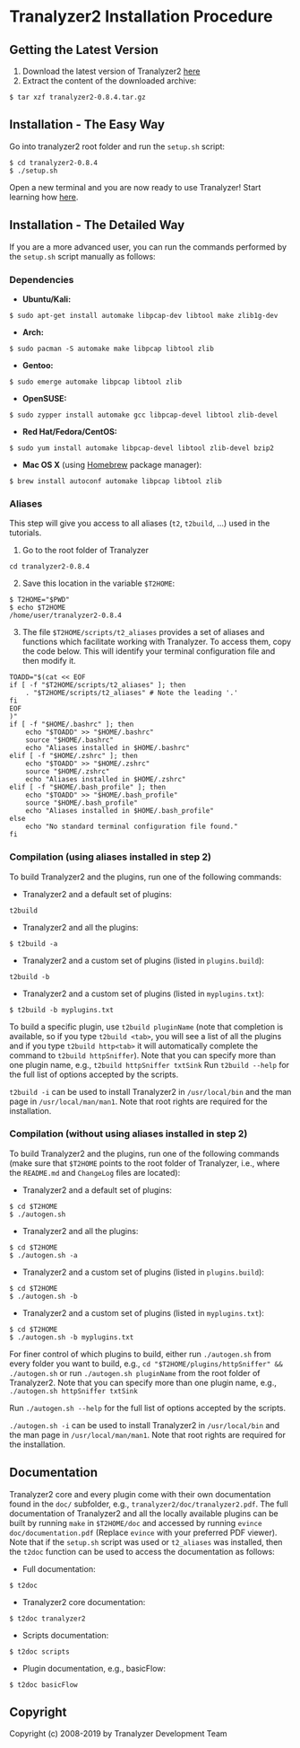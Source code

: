 Tranalyzer2 Installation Procedure
==================================

Getting the Latest Version
--------------------------

1. Download the latest version of Tranalyzer2 [here](https://tranalyzer.com/downloads)
2. Extract the content of the downloaded archive:
```
$ tar xzf tranalyzer2-0.8.4.tar.gz
```

Installation - The Easy Way
---------------------------

Go into tranalyzer2 root folder and run the `setup.sh` script:

```
$ cd tranalyzer2-0.8.4
$ ./setup.sh
```

Open a new terminal and you are now ready to use Tranalyzer!
Start learning how [here](https://tranalyzer.com/tutorial/basicanalysis).

Installation - The Detailed Way
-------------------------------

If you are a more advanced user, you can run the commands performed by the `setup.sh` script manually as follows:

### Dependencies
* **Ubuntu/Kali:**
```
$ sudo apt-get install automake libpcap-dev libtool make zlib1g-dev
```

* **Arch:**
```
$ sudo pacman -S automake make libpcap libtool zlib
```

* **Gentoo:**
```
$ sudo emerge automake libpcap libtool zlib
```

* **OpenSUSE:**
```
$ sudo zypper install automake gcc libpcap-devel libtool zlib-devel
```

* **Red Hat/Fedora/CentOS:**
```
$ sudo yum install automake libpcap-devel libtool zlib-devel bzip2
```

* **Mac OS X**  (using [Homebrew](https://brew.sh) package manager):
```
$ brew install autoconf automake libpcap libtool zlib
```

### Aliases
This step will give you access to all aliases (`t2`, `t2build`, ...) used in the tutorials.

1. Go to the root folder of Tranalyzer
```
cd tranalyzer2-0.8.4
```

2. Save this location in the variable `$T2HOME`:
```
$ T2HOME="$PWD"
$ echo $T2HOME
/home/user/tranalyzer2-0.8.4
```

3. The file `$T2HOME/scripts/t2_aliases` provides a set of aliases and functions which facilitate working with Tranalyzer. To access them, copy the code below. This will identify your terminal configuration file and then modify it.
```
TOADD="$(cat << EOF
if [ -f "$T2HOME/scripts/t2_aliases" ]; then
    . "$T2HOME/scripts/t2_aliases" # Note the leading '.'
fi
EOF
)"
if [ -f "$HOME/.bashrc" ]; then
    echo "$TOADD" >> "$HOME/.bashrc"
    source "$HOME/.bashrc"
    echo "Aliases installed in $HOME/.bashrc"
elif [ -f "$HOME/.zshrc" ]; then
    echo "$TOADD" >> "$HOME/.zshrc"
    source "$HOME/.zshrc"
    echo "Aliases installed in $HOME/.zshrc"
elif [ -f "$HOME/.bash_profile" ]; then
    echo "$TOADD" >> "$HOME/.bash_profile"
    source "$HOME/.bash_profile"
    echo "Aliases installed in $HOME/.bash_profile"
else
    echo "No standard terminal configuration file found."
fi
```

### Compilation (using aliases installed in step 2)

To build Tranalyzer2 and the plugins, run one of the following commands:

* Tranalyzer2 and a default set of plugins:
```
t2build
```

* Tranalyzer2 and all the plugins:
```
$ t2build -a
```

* Tranalyzer2 and a custom set of plugins (listed in `plugins.build`):
```
t2build -b
```

* Tranalyzer2 and a custom set of plugins (listed in `myplugins.txt`):
```
$ t2build -b myplugins.txt
```

To build a specific plugin, use `t2build pluginName` (note that completion is available, so if you type `t2build <tab>`, you will see a list of all the plugins and if you type `t2build http<tab>` it will automatically complete the command to `t2build httpSniffer`). Note that you can specify more than one plugin name, e.g., `t2build httpSniffer txtSink`
Run `t2build --help` for the full list of options accepted by the scripts.

`t2build -i` can be used to install Tranalyzer2 in `/usr/local/bin` and the man page in `/usr/local/man/man1`. Note that root rights are required for the installation.

### Compilation (without using aliases installed in step 2)

To build Tranalyzer2 and the plugins, run one of the following commands (make sure that `$T2HOME` points to the root folder of Tranalyzer, i.e., where the `README.md` and `ChangeLog` files are located):

* Tranalyzer2 and a default set of plugins:
```
$ cd $T2HOME
$ ./autogen.sh
```

* Tranalyzer2 and all the plugins:
```
$ cd $T2HOME
$ ./autogen.sh -a
```

* Tranalyzer2 and a custom set of plugins (listed in `plugins.build`):
```
$ cd $T2HOME
$ ./autogen.sh -b
```

* Tranalyzer2 and a custom set of plugins (listed in `myplugins.txt`):
```
$ cd $T2HOME
$ ./autogen.sh -b myplugins.txt
```

For finer control of which plugins to build, either run `./autogen.sh` from every folder you want to build, e.g., `cd "$T2HOME/plugins/httpSniffer" && ./autogen.sh` or run `./autogen.sh pluginName` from the root folder of Tranalyzer2. Note that you can specify more than one plugin name, e.g., `./autogen.sh httpSniffer txtSink`

Run `./autogen.sh --help` for the full list of options accepted by the scripts.

`./autogen.sh -i` can be used to install Tranalyzer2 in `/usr/local/bin` and the man page in `/usr/local/man/man1`. Note that root rights are required for the installation.

Documentation
-------------

Tranalyzer2 core and every plugin come with their own documentation found in the `doc/` subfolder, e.g., `tranalyzer2/doc/tranalyzer2.pdf`.
The full documentation of Tranalyzer2 and all the locally available plugins can be built by running `make` in `$T2HOME/doc` and accessed by running `evince doc/documentation.pdf` (Replace `evince` with your preferred PDF viewer). Note that if the `setup.sh` script was used or `t2_aliases` was installed, then the `t2doc` function can be used to access the documentation as follows:

* Full documentation:
```
$ t2doc
```

* Tranalyzer2 core documentation:
```
$ t2doc tranalyzer2
```

* Scripts documentation:
```
$ t2doc scripts
```

* Plugin documentation, e.g., basicFlow:
```
$ t2doc basicFlow
```

Copyright
---------

Copyright (c) 2008-2019 by Tranalyzer Development Team
